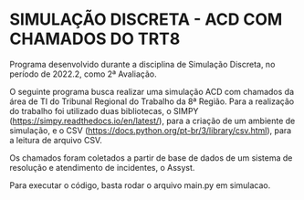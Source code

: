 # SIMULAÇÃO DISCRETA - ACD COM CHAMADOS DO TRT8 
Programa desenvolvido durante a disciplina de Simulação Discreta, no período de 2022.2, como 2ª Avaliação.

O seguinte programa busca realizar uma simulação ACD com chamados da área de TI do Tribunal Regional do Trabalho da 8ª Região. Para a realização do trabalho foi utilizado duas bibliotecas, o SIMPY (https://simpy.readthedocs.io/en/latest/), para a criação de um ambiente de simulação, e o CSV (https://docs.python.org/pt-br/3/library/csv.html), para a leitura de arquivo CSV.

Os chamados foram coletados a partir de base de dados de um sistema de resolução e atendimento de incidentes, o Assyst.

Para executar o código, basta rodar o arquivo main.py em simulacao.
